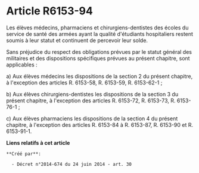 # Article R6153-94

Les élèves médecins, pharmaciens et chirurgiens-dentistes des écoles du service de santé des armées ayant la qualité
d'étudiants hospitaliers restent soumis à leur statut et continuent de percevoir leur solde. 

Sans préjudice du respect des obligations prévues par le statut général des militaires et des dispositions spécifiques
prévues au présent chapitre, sont applicables : 

a) Aux élèves médecins les dispositions de la section 2 du présent chapitre, à l'exception des articles R. 6153-58, R.
6153-59, R. 6153-62-1 ; 

b) Aux élèves chirurgiens-dentistes les dispositions de la section 3 du présent chapitre, à l'exception des articles R.
6153-72, R. 6153-73, R. 6153-76-1 ; 

c) Aux élèves pharmaciens les dispositions de la section 4 du présent chapitre, à l'exception des articles R. 6153-84 à R.
6153-87, R. 6153-90 et R. 6153-91-1.

**Liens relatifs à cet article**

	**Créé par**:

	  - Décret n°2014-674 du 24 juin 2014 - art. 30
